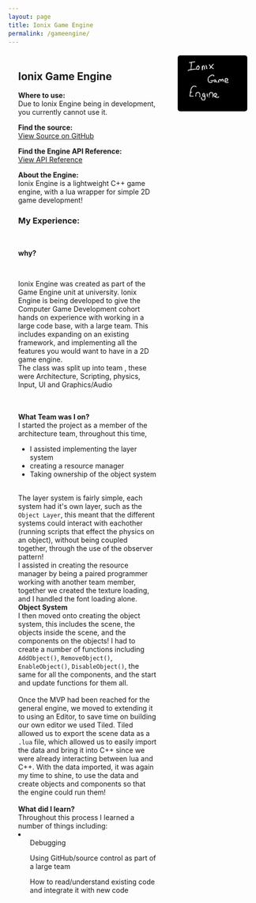 ```yaml
---
layout: page
title: Ionix Game Engine
permalink: /gameengine/
---
```


<style>
  .game-page-container {
    display: flex;
    gap: 20px;
    margin: 20px;
  }
  .game-description {
    flex: 2;
    padding-right: 20px;
  }
  .game-images {
    flex: 1;
    display: flex;
    flex-direction: column;
    gap: 10px;
  }
  .game-images img {
    width: 100%;
    border-radius: 5px;
  }
  .github-button:hover {
  background-color: #444;
}
</style>

<div class="game-page-container">
  
  <!-- Game description and experience -->
  <div class="game-description">
    <h2>Ionix Game Engine</h2>
    <p> <strong>Where to use:</strong> <br> Due to Ionix Engine being in development, you currently cannot use it. </p> 
    <p> <strong>Find the source:</strong>
    <br> <a href="https://github.com/kungaroh/Ionix-Game-Engine" target="_blank" class="github-button">View Source on GitHub</a> </p>
    <p><strong>Find the Engine API Reference:</strong> 
      <br> <a href="https://kungaroh.github.io/Ionix-Game-Engine/" target="_blank" class="github-button">View API Reference</a>
    <p><strong>About the Engine:</strong><br>Ionix Engine is a lightweight C++ game engine, with a lua wrapper for simple 2D game development!</p>
    <h3>My Experience:</h3>
<br><p><strong>why?</strong></p>
<br><p>Ionix Engine was created as part of the Game Engine unit at university. Ionix Engine is being developed to give the Computer Game Development cohort hands on experience with working in a large code base, with a large team. 
    This includes expanding on an existing framework, and implementing all the features you would want to have in a 2D game engine.
<br>The class was split up into team , these were Architecture, Scripting, physics, Input, UI and Graphics/Audio</p>


  <p><br><br><strong>What Team was I on?</strong>
  <br> I started the project as a member of the architecture team, throughout this time, 
  <ul> <li>I assisted implementing the layer system</li> <li>creating a resource manager</li> <li>Taking ownership of the object system</li> </ul>
  <br>The layer system is fairly simple, each system had it's own layer, such as the <code>Object Layer</code>, this meant that the different systems could interact with eachother (running scripts that effect the physics on an object), without being coupled together, through the use of the observer pattern!
  <br>I assisted in creating the resource manager by being a paired programmer working with another team member, together we created the texture loading, and I handled the font loading alone.
  <br> <strong>Object System</strong>
  <br>I then moved onto creating the object system, this includes the scene, the objects inside the scene, and the components on the objects! I had to create a number of functions including <code>AddObject()</code>,  <code>RemoveObject()</code>,  <code>EnableObject()</code>,  <code>DisableObject()</code>, the same for all the components, and the start and update functions for them all.
  <br>
  <br> Once the MVP had been reached for the general engine, we moved to extending it to using an Editor, to save time on building our own editor we used Tiled. Tiled allowed us to export the scene data as a <code>.lua</code> file, which allowed us to easily import the data and bring it into C++ since we were already interacting between lua and C++.
  With the data imported, it was again my time to shine, to use the data and create objects and components so that the engine could run them!
  <br>
  <br><strong>What did I learn?</strong>
  <br>Throughout this process I learned a number of things including:
  <li><ul>Debugging</ul><ul>Using GitHub/source control as part of a large team</ul><ul>How to read/understand existing code and integrate it with new code</ul></li></p>
  </div>

  <!-- Game images -->
  <div class="game-images">
     <img src="/portfolio icons/ionix logo.png" alt="Ionix Engine Logo">
    <!--<img src="/FireTeam Images/ladders and spray.gif" alt="A gif where the ladder increase and the hose is sprayed">
    <img src="/FireTeam Images/playing on playdate.jpeg" alt="An image of the game on a playdate">
    <img src="/FireTeam Images/medium building.png" alt="An image of a large building in the game on fire">
    <img src="/FireTeam Images/large building.png" alt="An image of a large building in the game on fire"> -->
     
  </div>
</div>

